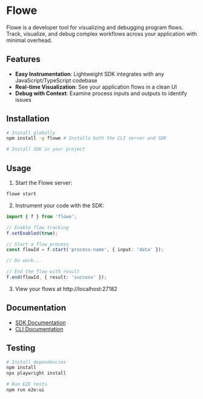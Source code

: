 # Flowe

Flowe is a developer tool for visualizing and debugging program flows. Track, visualize, and debug complex workflows across your application with minimal overhead.

## Features

- **Easy Instrumentation**: Lightweight SDK integrates with any JavaScript/TypeScript codebase
- **Real-time Visualization**: See your application flows in a clean UI
- **Debug with Context**: Examine process inputs and outputs to identify issues

## Installation

```bash
# Install globally
npm install -g flowe # Installs both the CLI server and SDK

# Install SDK in your project
```

## Usage

1. Start the Flowe server:
```bash
flowe start
```

2. Instrument your code with the SDK:
```typescript
import { f } from 'flowe';

// Enable flow tracking
f.setEnabled(true);

// Start a flow process
const flowId = f.start('process-name', { input: 'data' });

// Do work...

// End the flow with result
f.end(flowId, { result: 'success' });
```

3. View your flows at http://localhost:27182

## Documentation

- [SDK Documentation](./flowe-sdk/README.md)
- [CLI Documentation](./flowe-cli/README.md)

## Testing

```bash
# Install dependencies
npm install
npx playwright install

# Run E2E tests
npm run e2e:ui
```

<!-- Todo: merge README.md from both sub repo. -->